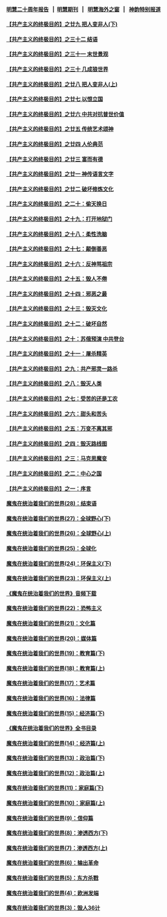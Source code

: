 #### [明慧二十周年报告](https://github.com/gfw-breaker/mh-reports/blob/master/README.md?t=07221200) &nbsp;&nbsp;|&nbsp;&nbsp;[明慧期刊](https://github.com/gfw-breaker/mh-qikan) &nbsp;&nbsp;|&nbsp;&nbsp; [明慧海外之窗](https://github.com/gfw-breaker/mh-news/blob/master/README.md?t=07221200) &nbsp;&nbsp;|&nbsp;&nbsp; [神韵特别报道](https://github.com/gfw-breaker/mh-news/blob/master/shenyun.md?t=07221200) 

#### [【共产主义的终极目的】之廿九 把人变非人(下)](../pages/nsc422/n11344140.md?t=07221200) 

#### [【共产主义的终极目的】之三十二 结语](../pages/nsc422/n11360535.md?t=07221200) 

#### [【共产主义的终极目的】之三十一 末世景观](../pages/nsc422/n11351129.md?t=07221200) 

#### [【共产主义的终极目的】之三十 几成狼世界](../pages/nsc422/n11348280.md?t=07221200) 

#### [【共产主义的终极目的】之廿八 把人变非人(上)](../pages/nsc422/n11340492.md?t=07221200) 

#### [【共产主义的终极目的】之廿七 以恨立国](../pages/nsc422/n11336944.md?t=07221200) 

#### [【共产主义的终极目的】之廿六 中共对抗普世价值](../pages/nsc422/n11324785.md?t=07221200) 

#### [【共产主义的终极目的】之廿五 传统艺术颂神](../pages/nsc422/n11296396.md?t=07221200) 

#### [【共产主义的终极目的】之廿四 人伦典范](../pages/nsc422/n11296397.md?t=07221200) 

#### [【共产主义的终极目的】之廿三 富而有德](../pages/nsc422/n11283598.md?t=07221200) 

#### [【共产主义的终极目的】之廿一 神传语言文字](../pages/nsc422/n11263265.md?t=07221200) 

#### [【共产主义的终极目的】之廿二 破坏修炼文化](../pages/nsc422/n11245728.md?t=07221200) 

#### [【共产主义的终极目的】之二十：偷天换日](../pages/nsc422/n11238846.md?t=07221200) 

#### [【共产主义的终极目的】之十九：打开地狱门](../pages/nsc422/n11206376.md?t=07221200) 

#### [【共产主义的终极目的】之十八：柔性洗脑](../pages/nsc422/n11199994.md?t=07221200) 

#### [【共产主义的终极目的】之十七：颠倒善恶](../pages/nsc422/n11179782.md?t=07221200) 

#### [【共产主义的终极目的】之十六：反神骂祖宗](../pages/nsc422/n11166798.md?t=07221200) 

#### [【共产主义的终极目的】之十五：毁人不倦](../pages/nsc422/n11166792.md?t=07221200) 

#### [【共产主义的终极目的】之十四：邪恶之最](../pages/nsc422/n11150249.md?t=07221200) 

#### [【共产主义的终极目的】之十三：毁灭文化](../pages/nsc422/n11135227.md?t=07221200) 

#### [【共产主义的终极目的】之十二：破坏自然](../pages/nsc422/n11135214.md?t=07221200) 

#### [【共产主义的终极目的】之十：苏俄预演 中共登台](../pages/nsc422/n11118424.md?t=07221200) 

#### [【共产主义的终极目的】之十一：屠杀精英](../pages/nsc422/n11118442.md?t=07221200) 

#### [【共产主义的终极目的】之九：共产邪灵一路杀](../pages/nsc422/n11114139.md?t=07221200) 

#### [【共产主义的终极目的】之八：毁灭人类](../pages/nsc422/n11108503.md?t=07221200) 

#### [【共产主义的终极目的】之七：受苦的还是工农](../pages/nsc422/n11101809.md?t=07221200) 

#### [【共产主义的终极目的】之六：甜头和苦头](../pages/nsc422/n11096971.md?t=07221200) 

#### [【共产主义的终极目的】之五：万变不离其邪](../pages/nsc422/n11091285.md?t=07221200) 

#### [【共产主义的终极目的】之四：毁灭路线图](../pages/nsc422/n11086284.md?t=07221200) 

#### [【共产主义的终极目的】之三：马克思魔变](../pages/nsc422/n11061941.md?t=07221200) 

#### [【共产主义的终极目的】之二：中心之国](../pages/nsc422/n11047728.md?t=07221200) 

#### [【共产主义的终极目的】之一：序言](../pages/nsc422/n11086077.md?t=07221200) 

#### [魔鬼在统治着我们的世界(28)：结束语](../pages/nsc422/n10936246.md?t=07221200) 

#### [魔鬼在统治着我们的世界(27)：全球野心(下)](../pages/nsc422/n10928319.md?t=07221200) 

#### [魔鬼在统治着我们的世界(26)：全球野心(上)](../pages/nsc422/n10900318.md?t=07221200) 

#### [魔鬼在统治着我们的世界(25)：全球化](../pages/nsc422/n10788205.md?t=07221200) 

#### [魔鬼在统治着我们的世界(24)：环保主义(下)](../pages/nsc422/n10695307.md?t=07221200) 

#### [魔鬼在统治着我们的世界(23)：环保主义(上)](../pages/nsc422/n10688613.md?t=07221200) 

#### [《魔鬼在统治着我们的世界》音频下载](../pages/nsc422/n10635553.md?t=07221200) 

#### [魔鬼在统治着我们的世界(22)：恐怖主义](../pages/nsc422/n10614727.md?t=07221200) 

#### [魔鬼在统治着我们的世界(21)：文化篇](../pages/nsc422/n10597706.md?t=07221200) 

#### [魔鬼在统治着我们的世界(20)：媒体篇](../pages/nsc422/n10586579.md?t=07221200) 

#### [魔鬼在统治着我们的世界(19)：教育篇(下)](../pages/nsc422/n10564808.md?t=07221200) 

#### [魔鬼在统治着我们的世界(18)：教育篇(上)](../pages/nsc422/n10526970.md?t=07221200) 

#### [魔鬼在统治着我们的世界(17)：艺术篇](../pages/nsc422/n10499093.md?t=07221200) 

#### [魔鬼在统治着我们的世界(16)：法律篇](../pages/nsc422/n10485969.md?t=07221200) 

#### [魔鬼在统治着我们的世界(15)：经济篇(下)](../pages/nsc422/n10469975.md?t=07221200) 

#### [《魔鬼在统治着我们的世界》全书目录](../pages/nsc422/n10464261.md?t=07221200) 

#### [魔鬼在统治着我们的世界(14)：经济篇(上)](../pages/nsc422/n10457370.md?t=07221200) 

#### [魔鬼在统治着我们的世界(13)：政治篇(下)](../pages/nsc422/n10448270.md?t=07221200) 

#### [魔鬼在统治着我们的世界(12)：政治篇(上)](../pages/nsc422/n10444576.md?t=07221200) 

#### [魔鬼在统治着我们的世界(11)：家庭篇(下)](../pages/nsc422/n10440961.md?t=07221200) 

#### [魔鬼在统治着我们的世界(10)：家庭篇(上)](../pages/nsc422/n10435448.md?t=07221200) 

#### [魔鬼在统治着我们的世界(9)：信仰篇](../pages/nsc422/n10432159.md?t=07221200) 

#### [魔鬼在统治着我们的世界(8)：渗透西方(下)](../pages/nsc422/n10429603.md?t=07221200) 

#### [魔鬼在统治着我们的世界(7)：渗透西方(上)](../pages/nsc422/n10426013.md?t=07221200) 

#### [魔鬼在统治着我们的世界(6)：输出革命](../pages/nsc422/n10421536.md?t=07221200) 

#### [魔鬼在统治着我们的世界(5)：东方杀戮](../pages/nsc422/n10417707.md?t=07221200) 

#### [魔鬼在统治着我们的世界(4)：欧洲发端](../pages/nsc422/n10414890.md?t=07221200) 

#### [魔鬼在统治着我们的世界(3)：毁人36计](../pages/nsc422/n10411583.md?t=07221200) 

